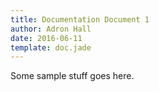 ```yaml
---
title: Documentation Document 1
author: Adron Hall
date: 2016-06-11
template: doc.jade
---
```


Some sample stuff goes here.


<span class="more"></span>
